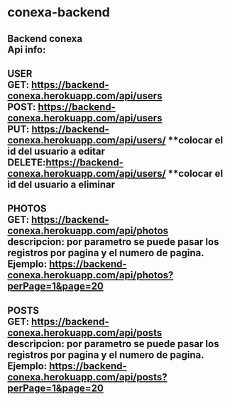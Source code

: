 # conexa-backend
Backend conexa\
Api info:
--
USER\
  GET: https://backend-conexa.herokuapp.com/api/users \
  POST: https://backend-conexa.herokuapp.com/api/users \
  PUT: https://backend-conexa.herokuapp.com/api/users/  **colocar el id del usuario a editar \
  DELETE:https://backend-conexa.herokuapp.com/api/users/ **colocar el id del usuario a eliminar 
---  
PHOTOS\
  GET: https://backend-conexa.herokuapp.com/api/photos \
    descripcion: por parametro se puede pasar los registros por pagina y el numero de pagina. Ejemplo:                                         https://backend-conexa.herokuapp.com/api/photos?perPage=1&page=20 
---
POSTS\
  GET: https://backend-conexa.herokuapp.com/api/posts \
    descripcion: por parametro se puede pasar los registros por pagina y el numero de pagina. Ejemplo:
    https://backend-conexa.herokuapp.com/api/posts?perPage=1&page=20 
---  
